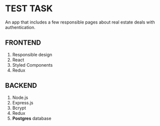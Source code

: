 # **TEST TASK**

An app that includes a few responsible pages about real estate deals with authentication.

## **FRONTEND**

1. Responsible design
2. React
3. Styled Components
4. Redux

## **BACKEND**

1. Node.js
2. Express.js
3. Bcrypt
4. Redux
5. **Postgres** database
